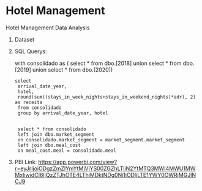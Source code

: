 # Hotel Management

Hotel Management Data Analysis 

1) Dataset
2) SQL Querys:
  
      with consolidado as (
        select * from dbo.[2018]
        union
        select * from dbo.[2019]
        union
        select * from dbo.[2020])
 

       select
        arrival_date_year,
        hotel,
        round(sum((stays_in_week_nights+stays_in_weekend_nights)*adr), 2) as receita
        from consolidado
        group by arrival_date_year, hotel


        select * from consolidado
        left join dbo.market_segment
        on consolidado.market_segment = market_segment.market_segment
        left join dbo.meal_cost
        on meal_cost.meal = consolidado.meal
        
      
3) PBI Link: https://app.powerbi.com/view?r=eyJrIjoiODgzZmZlYmYtMjVlYS00ZGZhLTliN2YtMTQ3MWI4MWU1MWMxIiwidCI6IjQzZTJhOTE4LThiMDktNDg0Ni1iODljLTE1YWY0OWRjMGJlNCJ9
